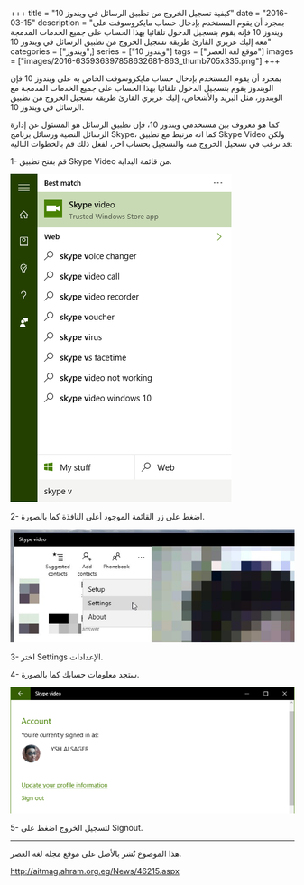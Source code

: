 +++
title = "كيفية تسجيل الخروج من تطبيق الرسائل في ويندوز 10"
date = "2016-03-15"
description = "بمجرد أن يقوم المستخدم بإدخال حساب مايكروسوفت على ويندوز 10 فإنه يقوم بتسجيل الدخول تلقائيا بهذا الحساب على جميع الخدمات المدمجة معه إليك عزيزي القارئ طريقة تسجيل الخروج من تطبيق الرسائل في ويندوز 10"
categories = ["ويندوز",]
series = ["ويندوز 10"]
tags = ["موقع لغة العصر"]
images = ["images/2016-635936397858632681-863_thumb705x335.png"]
+++

بمجرد أن يقوم المستخدم بإدخال حساب مايكروسوفت الخاص به على ويندوز 10 فإن الويندوز يقوم بتسجيل الدخول تلقائيا بهذا الحساب على جميع الخدمات المدمجة مع الويندوز، مثل البريد والأشخاص، إليك عزيزي القارئ طريقة تسجيل الخروج من تطبيق الرسائل في ويندوز 10.

كما هو معروف بين مستخدمي ويندوز 10، فإن تطبيق الرسائل هو المسئول عن إدارة الرسائل النصية ورسائل برنامج Skype، كما انه مرتبط مع تطبيق Skype Video ولكن قد نرغب في تسجيل الخروج منه والتسجيل بحساب اخر، لفعل ذلك قم بالخطوات التالية:

1- قم بفتح تطبيق Skype Video من قائمة البداية.

![1](images/2016-635936398214314961-431.png)

2- اضغط على زر القائمة الموجود أعلى النافذة كما بالصورة.

![2](images/2016-635936398322891657-289.jpg)

3- اختر Settings الإعدادات.

4- ستجد معلومات حسابك كما بالصورة.

![3](images/2016-635936398396056126-605.png)

5- لتسجيل الخروج اضغط على Signout.

---
هذا الموضوع نٌشر باﻷصل على موقع مجلة لغة العصر.

http://aitmag.ahram.org.eg/News/46215.aspx